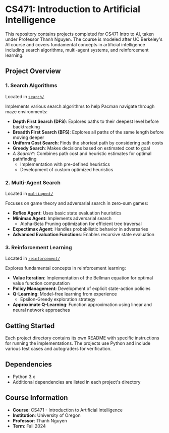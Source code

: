 # CS471: Introduction to Artificial Intelligence

This repository contains projects completed for CS471 Intro to AI, taken under Professor Thanh Nguyen. The course is modeled after UC Berkeley's AI course and covers fundamental concepts in artificial intelligence including search algorithms, multi-agent systems, and reinforcement learning.

## Project Overview

### 1. Search Algorithms
Located in [`search/`](./search)

Implements various search algorithms to help Pacman navigate through maze environments:
- **Depth First Search (DFS)**: Explores paths to their deepest level before backtracking
- **Breadth First Search (BFS)**: Explores all paths of the same length before moving deeper
- **Uniform Cost Search**: Finds the shortest path by considering path costs
- **Greedy Search**: Makes decisions based on estimated cost to goal
- **A* Search**: Combines path cost and heuristic estimates for optimal pathfinding
  - Implementation with pre-defined heuristics
  - Development of custom optimized heuristics

### 2. Multi-Agent Search
Located in [`multiagent/`](./multiagent)

Focuses on game theory and adversarial search in zero-sum games:
- **Reflex Agent**: Uses basic state evaluation heuristics
- **Minimax Agent**: Implements adversarial search
  - Alpha-Beta Pruning optimization for efficient tree traversal
- **Expectimax Agent**: Handles probabilistic behavior in adversaries
- **Advanced Evaluation Functions**: Enables recursive state evaluation

### 3. Reinforcement Learning
Located in [`reinforcement/`](./reinforcement)

Explores fundamental concepts in reinforcement learning:
- **Value Iteration**: Implementation of the Bellman equation for optimal value function computation
- **Policy Management**: Development of explicit state-action policies
- **Q-Learning**: Model-free learning from experience
  - Epsilon-Greedy exploration strategy
- **Approximate Q-Learning**: Function approximation using linear and neural network approaches

## Getting Started

Each project directory contains its own README with specific instructions for running the implementations. The projects use Python and include various test cases and autograders for verification.

## Dependencies

- Python 3.x
- Additional dependencies are listed in each project's directory

## Course Information

- **Course**: CS471 - Introduction to Artificial Intelligence
- **Institution**: University of Oregon
- **Professor**: Thanh Nguyen
- **Term**: Fall 2024
	
